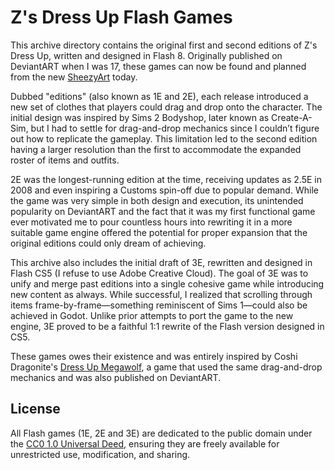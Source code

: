 # Z's Dress Up Flash Games

This archive directory contains the original first and second editions of Z's Dress Up, written and designed in Flash 8. Originally published on DeviantART when I was 17, these games can now be found and planned from the new [SheezyArt](https://sheezy.art/tonytins/persona/zc456/gallery) today.

Dubbed "editions" (also known as 1E and 2E), each release introduced a new set of clothes that players could drag and drop onto the character. The initial design was inspired by Sims 2 Bodyshop, later known as Create-A-Sim, but I had to settle for drag-and-drop mechanics since I couldn’t figure out how to replicate the gameplay. This limitation led to the second edition having a larger resolution than the first to accommodate the expanded roster of items and outfits.

2E was the longest-running edition at the time, receiving updates as 2.5E in 2008 and even inspiring a Customs spin-off due to popular demand. While the game was very simple in both design and execution, its unintended popularity on DeviantART and the fact that it was my first functional game ever motivated me to pour countless hours into rewriting it in a more suitable game engine offered the potential for proper expansion that the original editions could only dream of achieving.

This archive also includes the initial draft of 3E, rewritten and designed in Flash CS5 (I refuse to use Adobe Creative Cloud). The goal of 3E was to unify and merge past editions into a single cohesive game while introducing new content as always. While successful, I realized that scrolling through items frame-by-frame—something reminiscent of Sims 1—could also be achieved in Godot. Unlike prior attempts to port the game to the new engine, 3E proved to be a faithful 1:1 rewrite of the Flash version designed in CS5.

These games owes their existence and was entirely inspired by Coshi Dragonite's [Dress Up Megawolf](https://www.deviantart.com/coshi-dragonite/art/Dress-up-Megawolf-45309110), a game that used the same drag-and-drop mechanics and was also published on DeviantART.

## License

All Flash games (1E, 2E and 3E) are dedicated to the public domain under the [CC0 1.0 Universal Deed](../ASSET_LICENSE), ensuring they are freely available for unrestricted use, modification, and sharing.
